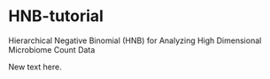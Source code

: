 # HNB-tutorial
Hierarchical Negative Binomial (HNB) for Analyzing High Dimensional Microbiome Count Data

New text here. 
